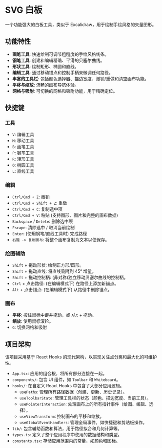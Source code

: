 # SVG 白板

一个功能强大的白板工具，类似于 Excalidraw，用于绘制手绘风格的矢量图形。

## 功能特性

- **画笔工具**: 快速绘制可调节粗糙度的手绘风格线条。
- **钢笔工具**: 创建和编辑精确、平滑的贝塞尔曲线。
- **形状工具**: 绘制矩形、椭圆和直线。
- **编辑工具**: 通过移动锚点和控制手柄来微调任何路径。
- **丰富的工具栏**: 包括颜色选择器、描边宽度、撤销/重做和清空画布功能。
- **平移与缩放**: 流畅的画布导航体验。
- **网格与吸附**: 可切换的网格和吸附功能，用于精确定位。

## 快捷键

### 工具
- `V`: 编辑工具
- `M`: 移动工具
- `B`: 画笔工具
- `P`: 钢笔工具
- `R`: 矩形工具
- `O`: 椭圆工具
- `L`: 直线工具

### 编辑
- `Ctrl/Cmd + Z`: 撤销
- `Ctrl/Cmd + Shift + Z`: 重做
- `Ctrl/Cmd + C`: 复制选中项
- `Ctrl/Cmd + V`: 粘贴 (支持图形、图片和完整的画布数据)
- `Backspace` / `Delete`: 删除选中项
- `Escape`: 清除选中 / 取消当前绘制
- `Enter`: (使用钢笔/直线工具时) 完成路径
- `右键 -> 复制画布`: 将整个画布复制为文本以便保存。

### 绘图辅助
- `Shift` + 拖动形状: 绘制正方形/圆形。
- `Shift` + 拖动直线: 将直线吸附到 45° 增量。
- `Shift` + 拖动控制柄: (非对称)独立移动贝塞尔曲线的控制柄。
- `Ctrl` + 点击路径: (在编辑模式下) 在路径上添加新锚点。
- `Alt` + 点击锚点: (在编辑模式下) 从路径中删除锚点。

### 画布
- **平移**: 按住鼠标中键并拖动，或 `Alt` + 拖动。
- **缩放**: 使用鼠标滚轮。
- `G`: 切换网格和吸附

## 项目架构
该项目采用基于 React Hooks 的现代架构，以实现关注点分离和最大化的可维护性。

- `App.tsx`: 应用的组合根，将所有部分连接在一起。
- `components/`: 包含 UI 组件，如 `Toolbar` 和 `Whiteboard`。
- `hooks/`: 在自定义 React Hooks 中包含了大部分应用逻辑。
  - `usePaths`: 管理所有路径数据（创建、更新、历史记录）。
  - `useToolbarState`: 管理工具栏的状态（颜色、描边宽度、当前工具）。
  - `usePointerInteraction`: 处理画布上的所有指针事件（绘图、编辑、选择）。
  - `useViewTransform`: 控制画布的平移和缩放。
  - `useGlobalEventHandlers`: 管理全局事件，如快捷键和剪贴板操作。
- `lib/`: 包含辅助函数和算法，用于路径拟合和几何计算等。
- `types.ts`: 定义了整个应用程序中使用的数据结构和类型。
- `constants.tsx`: 存储应用范围内的常量，如颜色和图标。
